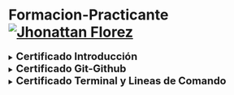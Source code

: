 # Formacion-Practicante <a href="mailto:florezj328@gmail.com"> <img src="https://img.shields.io/badge/Gmail-red?style=for-the-badge&logo=gmail&logoColor=white" width="80px" alt="Jhonattan Florez"/> </a>
<details>
<summary><strong style="font-size: 20px;">Certificado Introducción</strong></summary>

![](Certificados/Introducción.png)
</details>

<details>
<summary><strong style="font-size: 20px;">Certificado Git-Github</strong></summary>

![](Certificados/Git-GitHub.png)
</details>

<details>
<summary><strong style="font-size: 20px;">Certificado Terminal y Lineas de Comando</strong></summary>

![](Certificados/Terminal.png)
</details>


